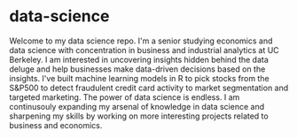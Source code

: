 # data-science
Welcome to my data science repo. I'm a senior studying economics and data science with concentration in business and industrial analytics at UC Berkeley. 
I am interested in uncovering insights hidden behind the data deluge and help businesses make data-driven decisions based on the insights.
I've built machine learning models in R to pick stocks from the S&P500 to detect fraudulent credit card activity to market segmentation and targeted marketing.
The power of data science is endless. I am continusouly expanding my arsenal of knowledge in data science and sharpening my skills by working on more interesting projects related to business and economics.
